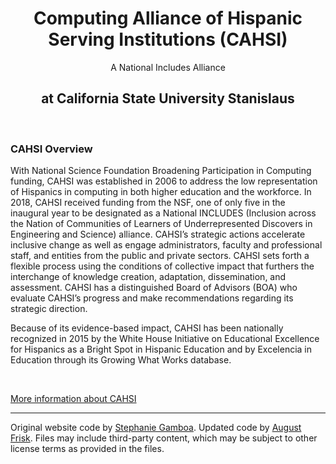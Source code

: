 <div align="center">

#  Computing Alliance of Hispanic Serving Institutions (CAHSI)
A National Includes Alliance
## at California State University Stanislaus

</div>

<br>

### CAHSI Overview
With National Science Foundation Broadening Participation in Computing funding, CAHSI was established in 2006 to address the low representation of Hispanics in computing in both higher education and the workforce.  In 2018, CAHSI received funding from the NSF, one of only five in the inaugural year to be designated as a National INCLUDES (Inclusion across the Nation of Communities of Learners of Underrepresented Discovers in Engineering and Science) alliance. CAHSI’s strategic actions accelerate inclusive change as well as engage administrators, faculty and professional staff, and entities from the public and private sectors.  CAHSI sets forth a flexible process using the conditions of collective impact that furthers the interchange of knowledge creation, adaptation, dissemination, and assessment. CAHSI has a distinguished Board of Advisors (BOA) who evaluate CAHSI’s progress and make recommendations regarding its strategic direction.

Because of its evidence-based impact, CAHSI has been nationally recognized in 2015 by the White House Initiative on Educational Excellence for Hispanics as a Bright Spot in Hispanic Education and by Excelencia in Education through its Growing What Works database.

<br>

[More information about CAHSI](https://cahsi.utep.edu/about/)

---
Original website code by [Stephanie Gamboa](https://github.com/sgamboa01).
Updated code by [August Frisk](https://github.com/parasiticfrisk).
Files may include third-party content, which may be subject to other license terms as provided in the files.

<!-- quick links -->
[sg]:https://github.com/sgamboa01
[August Frisk]:
[CHANGELOG]:./CHANGELOG.md
